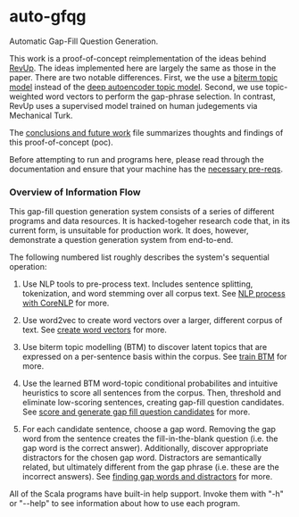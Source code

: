 # auto-gfqg
Automatic Gap-Fill Question Generation.

This work is a proof-of-concept reimplementation of the ideas behind [RevUp](http://oa.upm.es/42192/1/INVE_MEM_2015_226779.pdf). The ideas implemented here are largely the same as those in the paper. There are two notable differences. First, we the use a [biterm topic model](https://github.com/xiaohuiyan/BTM) instead of the [deep autoencoder topic model](https://www.prhlt.upv.es/workshops/iwes15/pdf/iwes15-kumar-d'haro.pdf). Second, we use topic-weighted word vectors to perform the gap-phrase selection. In contrast, RevUp uses a supervised model trained on human judegements via Mechanical Turk.  

The [conclusions and future work](doc/conclusions_future_work.md) file summarizes thoughts and findings of this proof-of-concept (poc).

Before attempting to run and programs here, please read through the documentation and ensure that your machine has the [necessary pre-reqs](doc/software_prereqs.md).

### Overview of Information Flow

This gap-fill question generation system consists of a series of different programs and data resources. It is hacked-togeher research code that, in its current form, is unsuitable for production work. It does, however, demonstrate a question generation system from end-to-end.

The following numbered list roughly describes the system's sequential operation:

1. Use NLP tools to pre-process text. Includes sentence splitting, tokenization, and word stemming over all corpus text. See [NLP process with CoreNLP](doc/nlp_process_with_corenlp.md) for more.

2. Use word2vec to create word vectors over a larger, different corpus of text. See [create word vectors](doc/create_word_vectors.md) for more.

3. Use biterm topic modelling (BTM) to discover latent topics that are expressed on a per-sentence basis within the corpus. See [train BTM](doc/train_biterm_topic_model-btm.md) for more.

4. Use the learned BTM word-topic conditional probabilites and intuitive heuristics to score all sentences from the corpus. Then, threshold and eliminate low-scoring sentences, creating gap-fill question candidates. See [score and generate gap fill question candidates](doc/score_and_generate_gap_fill_questions_candidates.md) for more.

5. For each candidate sentence, choose a gap word. Removing the gap word from the sentence creates the fill-in-the-blank question (i.e. the gap word is the correct answer). Additionally, discover appropriate distractors for the chosen gap word. Distractors are semantically related, but ultimately different from the gap phrase (i.e. these are the incorrect answers). See [finding gap words and distractors](doc/find_gaps_and_distractors.md) for more.


All of the Scala programs have built-in help support. Invoke them with "-h" or "--help" to see information about how to use each program.




